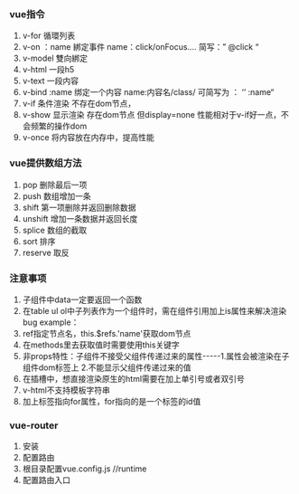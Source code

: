 ### vue指令

1. v-for  					循環列表
2. v-on ：name        綁定事件   name：click/onFocus....    简写：” @click “
3. v-model              雙向綁定
4. v-html      一段h5
5. v-text        一段内容
6. v-bind :name    绑定一个内容    name:内容名/class/    可简写为  ： ‘’ :name“
7. v-if     条件渲染   不存在dom节点，
8. v-show   显示渲染  存在dom节点  但display=none  性能相对于v-if好一点，不会频繁的操作dom
9. v-once  将内容放在内存中，提高性能

### vue提供数组方法

1. pop   删除最后一项
2. push 数组增加一条
3. shift  第一项删除并返回删除数据
4. unshift  增加一条数据并返回长度
5. splice  数组的截取
6. sort 排序
7. reserve  取反

### 注意事项

1. 子组件中data一定要返回一个函数
2. 在table ul ol中子列表作为一个组件时，需在组件引用加上is属性来解决渲染bug  example：<tr is='子组件名'>
3. ref指定节点名，this.$refs.'name'获取dom节点
4. 在methods里去获取值时需要使用this关键字
5. 非props特性：子组件不接受父组件传递过来的属性-----1.属性会被渲染在子组件dom标签上 2.不能显示父组件传递过来的值
6. 在插槽中，想直接渲染原生的html需要在加上单引号或者双引号
7. v-html不支持模板字符串
8. 加上标签指向for属性，for指向的是一个标签的id值

### vue-router

1. 安装
2. 配置路由
3. 根目录配置vue.config.js  //runtime
4. 配置路由入口<router-view></router-view>